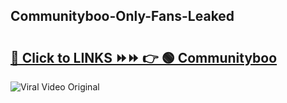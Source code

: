 
 ## Communityboo-Only-Fans-Leaked

# <h2><a href="https://clipsfans.com/Communityboo&ref=git">🔗 Click to LINKS ⏩⏩ 👉 🟢 Communityboo </a></h2>

<a href="https://clipsfans.com/Communityboo&ref=git" rel="nofollow" data-target="animated-image.originalLink"><img src="https://i.ibb.co.com/xMMVF88/686577567.gif" alt="Viral Video Original" style="max-width: 100%; display: inline-block;" data-target="animated-image.originalImage"></a>
